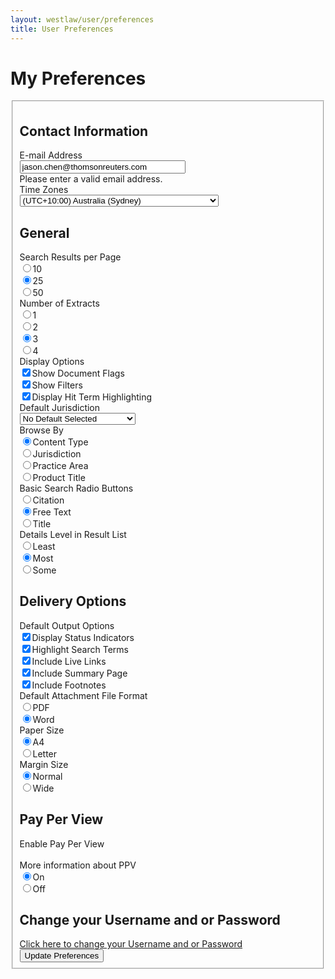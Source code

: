 ```yaml
---
layout: westlaw/user/preferences
title: User Preferences
---
```


<!-- START WESTLAW OUTPUT -->

<div id="maincontent"><h1 id="pagetitle">My Preferences</h1> <form id="prefForm" action="/maf/wlau/app/preferences/change" method="get" onsubmit="preUpdate()"><fieldset> <input type="hidden" name="form" value="true"> <input name="redirect" type="hidden" value="http://www.westlaw.com.au/maf/api/trail/recentEvents?count=200"> <input type="hidden" name="newuser" value="false"><h2>Contact Information</h2> <div class="prefrow clearfix"> <div class="preflabel"><label id="preferenceEmailLabel" for="email">E-mail Address</label></div><div class="prefinput"><input type="text" name="email" id="email" size="30" maxlength="255" value="jason.chen@thomsonreuters.com" class="email required"></div><label id="emailError" class="errorValidation hidden" for="email" generated="true">Please enter a valid email address.</label></div><div class="prefrow clearfix"><div class="preflabel"><label id="preferenceTimeZoneLabel" for="timezone">Time Zones</label></div><div class="prefinput"><select name="timezone" id="timezone"> <option value="Pacific/Midway" id="select_Pacific.Midway">(UTC-11:00) Midway Islands</option> <option value="Pacific/Niue" id="select_Pacific.Niue">(UTC-11:00) Niue</option> <option value="Pacific/Rarotonga" id="select_Pacific.Rarotonga">(UTC-10:00) Cook Islands</option> <option value="America/Atka" id="select_America.Atka">(UTC-10:00) Hawaii</option> <option value="Pacific/Marquesas" id="select_Pacific.Marquesas">(UTC-09:30) Îles Marquises</option> <option value="US/Alaska" id="select_US.Alaska">(UTC-09:00) Alaska</option> <option value="America/Los_Angeles" id="select_America.Los_Angeles">(UTC-08:00) US/Canada Pacific Standard Time</option> <option value="US/Arizona" id="select_US.Arizona">(UTC-07:00) US/Canada Mountain Standard Time</option> <option value="America/Belize" id="select_America.Belize">(UTC-06:00) Belize</option> <option value="America/Costa_Rica" id="select_America.Costa_Rica">(UTC-06:00) Costa Rica</option> <option value="America/Guatemala" id="select_America.Guatemala">(UTC-06:00) Guatemala</option> <option value="America/Managua" id="select_America.Managua">(UTC-06:00) Nicaragua</option> <option value="America/Tegucigalpa" id="select_America.Tegucigalpa">(UTC-06:00) Honduras</option> <option value="Mexico/General" id="select_Mexico.General">(UTC-06:00) Mexico City</option> <option value="US/Central" id="select_US.Central">(UTC-06:00) US/Canada Central Standard Time</option> <option value="America/Nassau" id="select_America.Nassau">(UTC-05:00) Bahamas</option> <option value="America/Bogota" id="select_America.Bogota">(UTC-05:00) Colombia</option> <option value="America/Havana" id="select_America.Havana">(UTC-05:00) Cuba</option> <option value="America/Guayaquil" id="select_America.Guayaquil">(UTC-05:00) Ecuador</option> <option value="America/Port-au-Prince" id="select_America.Port-au-Prince">(UTC-05:00) Haiti</option> <option value="America/Jamaica" id="select_America.Jamaica">(UTC-05:00) Jamaica</option> <option value="America/Lima" id="select_America.Lima">(UTC-05:00) Peru</option> <option value="America/Panama" id="select_America.Panama">(UTC-05:00) Panama</option> <option value="US/Eastern" id="select_US.Eastern">(UTC-05:00) US/Canada Eastern Standard Time</option> <option value="America/Caracas" id="select_America.Caracas">(UTC-04:30) Venezuela</option> <option value="America/Anguilla" id="select_America.Anguilla">(UTC-04:00) Anguilla</option> <option value="America/Antigua" id="select_America.Antigua">(UTC-04:00) Antigua and Barbuda</option> <option value="America/Barbados" id="select_America.Barbados">(UTC-04:00) Barbados</option> <option value="America/La_Paz" id="select_America.La_Paz">(UTC-04:00) Bolivia</option> <option value="America/Santiago" id="select_America.Santiago">(UTC-04:00) Chile</option> <option value="America/Dominica" id="select_America.Dominica">(UTC-04:00) Dominica</option> <option value="America/Santo_Domingo" id="select_America.Santo_Domingo">(UTC-04:00) Dominican Republic</option> <option value="America/Grenada" id="select_America.Grenada">(UTC-04:00) Grenada</option> <option value="America/Guyana" id="select_America.Guyana">(UTC-04:00) Guyana</option> <option value="America/Asuncion" id="select_America.Asuncion">(UTC-04:00) Paraguay</option> <option value="America/Puerto_Rico" id="select_America.Puerto_Rico">(UTC-04:00) Puerto Rico</option> <option value="America/St_Kitts" id="select_America.St_Kitts">(UTC-04:00) Saint Kitts and Nevis</option> <option value="America/St_Lucia" id="select_America.St_Lucia">(UTC-04:00) Saint Lucia</option> <option value="America/St_Vincent" id="select_America.St_Vincent">(UTC-04:00) Saint Vincent and the Grenadines</option> <option value="America/Port_of_Spain" id="select_America.Port_of_Spain">(UTC-04:00) Trinidad and Tobago</option> <option value="America/Argentina/Buenos_Aires" id="select_America.Argentina.Buenos_Aires">(UTC-03:00) Argentina</option> <option value="Brazil/East" id="select_Brazil.East">(UTC-03:00) Brazil</option> <option value="America/Paramaribo" id="select_America.Paramaribo">(UTC-03:00) Suriname</option> <option value="America/Montevideo" id="select_America.Montevideo">(UTC-03:00) Uruguay</option> <option value="Atlantic/South_Georgia" id="select_Atlantic.South_Georgia">(UTC-02:00) Atlantic Ocean</option> <option value="Atlantic/Cape_Verde" id="select_Atlantic.Cape_Verde">(UTC-01:00) Cabo Verde</option> <option value="Iceland" id="select_Iceland">(UTC) Iceland</option> <option value="Europe/Lisbon" id="select_Europe.Lisbon">(UTC) Western European Time</option> <option value="Africa/Algiers" id="select_Africa.Algiers">(UTC+01:00) Algeria</option> <option value="Africa/Luanda" id="select_Africa.Luanda">(UTC+01:00) Angola</option> <option value="Africa/Porto-Novo" id="select_Africa.Porto-Novo">(UTC+01:00) Benin</option> <option value="Europe/Berlin" id="select_Europe.Berlin">(UTC+01:00) Central European Time</option> <option value="Africa/Douala" id="select_Africa.Douala">(UTC+01:00) Cameroon</option> <option value="Africa/Kinshasa" id="select_Africa.Kinshasa">(UTC+01:00) Democratic Republic of the Congo</option> <option value="Africa/Malabo" id="select_Africa.Malabo">(UTC+01:00) Equatorial Guinea</option> <option value="Africa/Libreville" id="select_Africa.Libreville">(UTC+01:00) Gabon</option> <option value="Africa/Windhoek" id="select_Africa.Windhoek">(UTC+01:00) Namibia</option> <option value="Africa/Niamey" id="select_Africa.Niamey">(UTC+01:00) Niger</option> <option value="Africa/Lagos" id="select_Africa.Lagos">(UTC+01:00) Nigeria</option> <option value="Africa/Tunis" id="select_Africa.Tunis">(UTC+01:00) Tunisia</option> <option value="Europe/Athens" id="select_Europe.Athens">(UTC+02:00) Eastern European Time</option> <option value="Africa/Cairo" id="select_Africa.Cairo">(UTC+02:00) Egypt</option> <option value="Asia/Amman" id="select_Asia.Amman">(UTC+02:00) Jordan</option> <option value="Asia/Beirut" id="select_Asia.Beirut">(UTC+02:00) Lebanon</option> <option value="Africa/Johannesburg" id="select_Africa.Johannesburg">(UTC+02:00) South Africa</option> <option value="Asia/Damascus" id="select_Asia.Damascus">(UTC+02:00) Syria</option> <option value="Asia/Bahrain" id="select_Asia.Bahrain">(UTC+03:00) Bahrain</option> <option value="Africa/Djibouti" id="select_Africa.Djibouti">(UTC+03:00) Djibouti</option> <option value="Africa/Addis_Ababa" id="select_Africa.Addis_Ababa">(UTC+03:00) Ethiopia</option> <option value="Africa/Asmara" id="select_Africa.Asmara">(UTC+03:00) Eritrea</option> <option value="Asia/Baghdad" id="select_Asia.Baghdad">(UTC+03:00) Iraq</option> <option value="Asia/Kuwait" id="select_Asia.Kuwait">(UTC+03:00) Kuwait</option> <option value="Asia/Qatar" id="select_Asia.Qatar">(UTC+03:00) Qatar</option> <option value="Europe/Moscow" id="select_Europe.Moscow">(UTC+03:00) Russia (Moscow)</option> <option value="Asia/Riyadh" id="select_Asia.Riyadh">(UTC+03:00) Saudi Arabia</option> <option value="Africa/Dar_es_Salaam" id="select_Africa.Dar_es_Salaam">(UTC+03:00) Tanzania</option> <option value="Asia/Tehran" id="select_Asia.Tehran">(UTC+03:30) Iran</option> <option value="Asia/Kabul" id="select_Asia.Kabul">(UTC+04:30) Afghanistan</option> <option value="Asia/Yerevan" id="select_Asia.Yerevan">(UTC+04:00) Armenia</option> <option value="Asia/Baku" id="select_Asia.Baku">(UTC+04:00) Azerbaijan</option> <option value="Asia/Tbilisi" id="select_Asia.Tbilisi">(UTC+04:00) Georgia</option> <option value="Indian/Mauritius" id="select_Indian.Mauritius">(UTC+04:00) Mauritius</option> <option value="Asia/Muscat" id="select_Asia.Muscat">(UTC+04:00) Oman</option> <option value="Indian/Mahe" id="select_Indian.Mahe">(UTC+04:00) Seychelles</option> <option value="Asia/Dubai" id="select_Asia.Dubai">(UTC+04:00) United Arab Emirates</option> <option value="Asia/Karachi" id="select_Asia.Karachi">(UTC+05:00) Pakistan</option> <option value="Asia/Samarkand" id="select_Asia.Samarkand">(UTC+05:00) Uzbekistan</option> <option value="Asia/Calcutta" id="select_Asia.Calcutta">(UTC+05:30) India</option> <option value="Asia/Colombo" id="select_Asia.Colombo">(UTC+05:30) Sri Lanka</option> <option value="Asia/Kathmandu" id="select_Asia.Kathmandu">(UTC+05:45) Nepal</option> <option value="Asia/Dacca" id="select_Asia.Dacca">(UTC+06:00) Bangladesh</option> <option value="Asia/Almaty" id="select_Asia.Almaty"> (UTC+06:00) Kazakhstan</option> <option value="Asia/Rangoon" id="select_Asia.Rangoon">(UTC+06:30) Myanmar</option> <option value="Asia/Phnom_Penh" id="select_Asia.Phnom_Penh">(UTC+07:00) Cambodia</option> <option value="Asia/Jakarta" id="select_Asia.Jakarta">(UTC+07:00) Indonesia (Jakarta)</option> <option value="Asia/Vientiane" id="select_Asia.Vientiane">(UTC+07:00) Laos</option> <option value="Asia/Bangkok" id="select_Asia.Bangkok">(UTC+07:00) Thailand</option> <option value="Asia/Ho_Chi_Minh" id="select_Asia.Ho_Chi_Minh">(UTC+07:00) Vietnam</option> <option value="Australia/Perth" id="select_Australia.Perth">(UTC+08:00) Australia (Perth)</option> <option value="Asia/Brunei" id="select_Asia.Brunei">(UTC+08:00) Brunei</option> <option value="Asia/Chongqing" id="select_Asia.Chongqing">(UTC+08:00) China</option> <option value="Asia/Hong_Kong" id="select_Asia.Hong_Kong">(UTC+08:00) Hong Kong</option> <option value="Asia/Macau" id="select_Asia.Macau">(UTC+08:00) Macau</option> <option value="Asia/Ulan_Bator" id="select_Asia.Ulan_Bator">(UTC+08:00) Mongolia</option> <option value="Asia/Kuala_Lumpur" id="select_Asia.Kuala_Lumpur">(UTC+08:00) Malaysia</option> <option value="Asia/Manila" id="select_Asia.Manila">(UTC+08:00) Philippines</option> <option value="Asia/Singapore" id="select_Asia.Singapore">(UTC+08:00) Singapore</option> <option value="Asia/Tokyo" id="select_Asia.Tokyo">(UTC+09:00) Japan</option> <option value="Asia/Pyongyang" id="select_Asia.Pyongyang">(UTC+09:00) North Korea</option> <option value="Asia/Seoul" id="select_Asia.Seoul">(UTC+09:00) South Korea</option> <option value="Australia/Adelaide" id="select_Australia.Adelaide">(UTC+09:30) Australia (Adelaide)</option> <option value="Australia/Darwin" id="select_Australia.Darwin">(UTC+09:30) Australia (Darwin)</option> <option value="Australia/Brisbane" id="select_Australia.Brisbane">(UTC+10:00) Australia (Brisbane)</option> <option value="Australia/Canberra" id="select_Australia.Canberra">(UTC+10:00) Australia (Canberra)</option> <option value="Australia/Hobart" id="select_Australia.Hobart">(UTC+10:00) Australia (Hobart)</option> <option value="Australia/Melbourne" id="select_Australia.Melbourne">(UTC+10:00) Australia (Melbourne)</option> <option value="Australia/Sydney" selected="selected" id="select_Australia.Sydney">(UTC+10:00) Australia (Sydney)</option> <option value="Pacific/Yap" id="select_Pacific.Yap">(UTC+10:00) Federated States of Micronesia</option> <option value="Pacific/Port_Moresby" id="select_Pacific.Port_Moresby">(UTC+10:00) Papua New Guinea</option> <option value="Pacific/Guadalcanal" id="select_Pacific.Guadalcanal">(UTC+11:00) Solomon Islands</option> <option value="Pacific/Auckland" id="select_Pacific.Auckland">(UTC+12:00) New Zealand</option> <option value="Pacific/Fiji" id="select_Pacific.Fiji">(UTC+12:00) Fiji</option> <option value="Pacific/Tarawa" id="select_Pacific.Tarawa">(UTC+12:00) Kiribati (Gilbert Islands)</option> <option value="Pacific/Majuro" id="select_Pacific.Majuro">(UTC+12:00) Marshall Islands</option> <option value="Pacific/Nauru" id="select_Pacific.Nauru">(UTC+12:00) Nauru</option> <option value="Pacific/Funafuti" id="select_Pacific.Funafuti">(UTC+12:00) Tuvalu</option> <option value="Pacific/Chatham" id="select_Pacific.Chatham">(UTC+12:45) New Zealand (Chatham Islands)</option> <option value="Pacific/Tongatapu" id="select_Pacific.Tongatapu">(UTC+13:00) Tonga</option> </select></div></div><h2>General</h2> <div class="prefrow clearfix"><div class="preflabel">Search Results per Page</div><div class="prefinput"><input type="radio" id="radio10" name="result-list-page-size" value="10"><label for="radio10" id="radio10Label">10</label><br><input type="radio" id="radio25" name="result-list-page-size" value="25" checked="checked"><label for="radio25" id="radio25Label">25</label><br><input type="radio" id="radio50" name="result-list-page-size" value="50"><label for="radio50" id="radio50Label">50</label><br></div></div><div class="prefrow clearfix"><div class="preflabel">Number of Extracts</div><div class="prefinput"><input type="radio" id="radio1" name="number-of-snippets" value="1"><label for="radio1" id="radio1Label">1</label><br><input type="radio" id="radio2" name="number-of-snippets" value="2"><label for="radio2" id="radio2Label">2</label><br><input type="radio" id="radio3" name="number-of-snippets" value="3" checked="checked"><label for="radio3" id="radio3Label">3</label><br><input type="radio" id="radio4" name="number-of-snippets" value="4"><label for="radio4" id="radio4Label">4</label><br></div></div><div class="prefrow clearfix"><div class="preflabel">Display Options</div><div class="prefinput"> <input type="checkbox" id="allowflags" name="allowflags" value="true" checked="checked"><label for="allowflags" id="allowflagsLabel">Show Document Flags</label><br><input type="checkbox" id="show-filters" name="show-filters" value="true" checked="checked"><label for="show-filters" id="show-filtersLabel">Show Filters</label><br><input type="checkbox" id="display-hit-term-highlighting" name="display-hit-term-highlighting" value="true" checked="checked"><label for="display-hit-term-highlighting" id="display-hit-term-highlightingLabel">Display Hit Term Highlighting</label><br></div></div><div class="prefrow clearfix"><div class="preflabel">Default Jurisdiction</div><div class="prefinput"> <select name="jurisdiction" id="jurisdiction"> <option value="Australian Capital Territory" id="selectAustralian Capital Territory">Australian Capital Territory</option><option value="Commonwealth of Australia" id="selectCommonwealth of Australia">Commonwealth of Australia</option><option value="New South Wales" id="selectNew South Wales">New South Wales</option><option value="New Zealand" id="selectNew Zealand">New Zealand</option><option value="No Default Selected" selected="selected" id="selectNo Default Selected">No Default Selected</option><option value="Northern Territory" id="selectNorthern Territory">Northern Territory</option><option value="Queensland" id="selectQueensland">Queensland</option><option value="South Australia" id="selectSouth Australia">South Australia</option><option value="Tasmania" id="selectTasmania">Tasmania</option><option value="Victoria" id="selectVictoria">Victoria</option><option value="Western Australia" id="selectWestern Australia">Western Australia</option> </select> </div></div><div class="prefrow clearfix"><div class="preflabel">Browse By</div><div class="prefinput"><input type="radio" id="radioContent Type" name="browse-by" value="Content Type" checked="checked"><label for="radioContent Type" id="radioContent TypeLabel">Content Type</label><br><input type="radio" id="radioJurisdiction" name="browse-by" value="Jurisdiction"><label for="radioJurisdiction" id="radioJurisdictionLabel">Jurisdiction</label><br><input type="radio" id="radioPractice Area" name="browse-by" value="Practice Area"><label for="radioPractice Area" id="radioPractice AreaLabel">Practice Area</label><br><input type="radio" id="radioProduct Title" name="browse-by" value="Product Title"><label for="radioProduct Title" id="radioProduct TitleLabel">Product Title</label><br></div></div><div class="prefrow clearfix"><div class="preflabel">Basic Search Radio Buttons</div><div class="prefinput"><input type="radio" id="radioCitation" name="basic-search-radio-buttons" value="Citation"><label for="radioCitation" id="radioCitationLabel">Citation</label><br><input type="radio" id="radioFree Text" name="basic-search-radio-buttons" value="Free Text" checked="checked"><label for="radioFree Text" id="radioFree TextLabel">Free Text</label><br><input type="radio" id="radioTitle" name="basic-search-radio-buttons" value="Title"><label for="radioTitle" id="radioTitleLabel">Title</label><br></div></div><div class="prefrow clearfix"><div class="preflabel">Details Level in Result List</div><div class="prefinput"><input type="radio" id="radioLeast" name="result-details" value="Least"><label for="radioLeast" id="radioLeastLabel">Least</label><br><input type="radio" id="radioMost" name="result-details" value="Most" checked="checked"><label for="radioMost" id="radioMostLabel">Most</label><br><input type="radio" id="radioSome" name="result-details" value="Some"><label for="radioSome" id="radioSomeLabel">Some</label><br></div></div><!-- <div class="prefrow clearfix"><div class="preflabel">Default Search Template</div><div class="prefinput"><input type="radio" id="radioadvanced" name="default-template" value="advanced" ><label for="radioadvanced" id="radioadvancedLabel">advanced</label><br><input type="radio" id="radiobasic" name="default-template" value="basic" checked='checked' ><label for="radiobasic" id="radiobasicLabel">basic</label><br></div></div>--> <h2>Delivery Options</h2> <div class="prefrow clearfix"><div class="preflabel">Default Output Options</div><div class="prefinput"> <input type="checkbox" id="include-status-flags" name="include-status-flags" value="true" checked="checked"><label for="include-status-flags" id="include-status-flagsLabel">Display Status Indicators</label><br><input type="checkbox" id="include-highlighted-terms" name="include-highlighted-terms" value="true" checked="checked"><label for="include-highlighted-terms" id="include-highlighted-termsLabel">Highlight Search Terms</label><br><input type="checkbox" id="include-live-links" name="include-live-links" value="true" checked="checked"><label for="include-live-links" id="include-live-linksLabel">Include Live Links</label><br><input type="checkbox" id="include-summary-page" name="include-summary-page" value="true" checked="checked"><label for="include-summary-page" id="include-summary-pageLabel">Include Summary Page</label><br><input type="checkbox" id="include-footnotes" name="include-footnotes" value="true" checked="checked"><label for="include-footnotes" id="include-footnotesLabel">Include Footnotes</label><br></div></div><div class="prefrow clearfix"><div class="preflabel">Default Attachment File Format</div><div class="prefinput"><input type="radio" id="radioPDF" name="attachment-type" value="PDF"><label for="radioPDF" id="radioPDFLabel">PDF</label><br><input type="radio" id="radioWord" name="attachment-type" value="Word" checked="checked"><label for="radioWord" id="radioWordLabel">Word</label><br></div></div><div class="prefrow clearfix"><div class="preflabel">Paper Size</div><div class="prefinput"><input type="radio" id="radioA4" name="paper-size" value="A4" checked="checked"><label for="radioA4" id="radioA4Label">A4</label><br><input type="radio" id="radioLetter" name="paper-size" value="Letter"><label for="radioLetter" id="radioLetterLabel">Letter</label><br></div></div><div class="prefrow clearfix"><div class="preflabel">Margin Size</div><div class="prefinput"><input type="radio" id="radioNormal" name="margin-size" value="Normal" checked="checked"><label for="radioNormal" id="radioNormalLabel">Normal</label><br><input type="radio" id="radioWide" name="margin-size" value="Wide"><label for="radioWide" id="radioWideLabel">Wide</label><br></div></div><div class="prefrow clearfix"><div class="preflabel"></div><div class="prefinput"></div></div><h2>Pay Per View</h2> <div class="prefrow clearfix"><div class="preflabel">Enable Pay Per View<br><br><a id="ppvhelper" class="lightbulbhelper">More information about PPV</a> </div><div class="prefinput"><input type="radio" id="radiotrue" name="search-out-of-plan" value="true" checked="checked"><label for="radiotrue" id="radiotrueLabel">On</label><br><input type="radio" id="radiofalse" name="search-out-of-plan" value="false"><label for="radiofalse" id="radiofalseLabel">Off</label><br></div></div><h2>Change your Username and or Password</h2> <a href="https://onepass.thomsonreuters.com/v2/login?productid=WLAU&amp;bhcp=1 ">Click here to change your Username and or Password</a> <div id="updateprefs"> <input type="submit" id="searchButton" title="" value="Update Preferences" class="buttonprimary"> </div></fieldset></form></div>

<!-- END WESTLAW OUTPUT -->